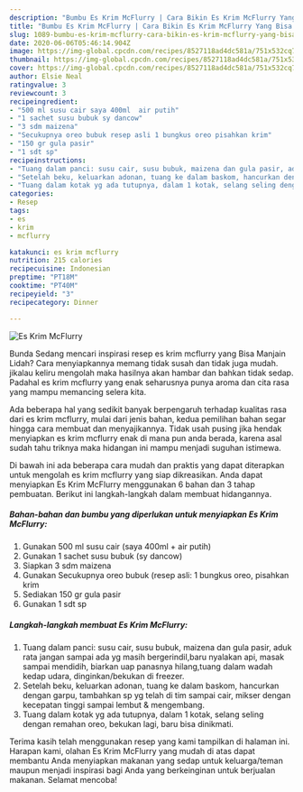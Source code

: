 ```yaml
---
description: "Bumbu Es Krim McFlurry | Cara Bikin Es Krim McFlurry Yang Bisa Manjain Lidah"
title: "Bumbu Es Krim McFlurry | Cara Bikin Es Krim McFlurry Yang Bisa Manjain Lidah"
slug: 1089-bumbu-es-krim-mcflurry-cara-bikin-es-krim-mcflurry-yang-bisa-manjain-lidah
date: 2020-06-06T05:46:14.904Z
image: https://img-global.cpcdn.com/recipes/8527118ad4dc581a/751x532cq70/es-krim-mcflurry-foto-resep-utama.jpg
thumbnail: https://img-global.cpcdn.com/recipes/8527118ad4dc581a/751x532cq70/es-krim-mcflurry-foto-resep-utama.jpg
cover: https://img-global.cpcdn.com/recipes/8527118ad4dc581a/751x532cq70/es-krim-mcflurry-foto-resep-utama.jpg
author: Elsie Neal
ratingvalue: 3
reviewcount: 3
recipeingredient:
- "500 ml susu cair saya 400ml  air putih"
- "1 sachet susu bubuk sy dancow"
- "3 sdm maizena"
- "Secukupnya oreo bubuk resep asli 1 bungkus oreo pisahkan krim"
- "150 gr gula pasir"
- "1 sdt sp"
recipeinstructions:
- "Tuang dalam panci: susu cair, susu bubuk, maizena dan gula pasir, aduk rata jangan sampai ada yg masih bergerindil,baru nyalakan api, masak sampai mendidih, biarkan uap panasnya hilang,tuang dalam wadah kedap udara, dinginkan/bekukan di freezer."
- "Setelah beku, keluarkan adonan, tuang ke dalam baskom, hancurkan dengan garpu, tambahkan sp yg telah di tim sampai cair, mikser dengan kecepatan tinggi sampai lembut &amp; mengembang."
- "Tuang dalam kotak yg ada tutupnya, dalam 1 kotak, selang seling dengan remahan oreo, bekukan lagi, baru bisa dinikmati."
categories:
- Resep
tags:
- es
- krim
- mcflurry

katakunci: es krim mcflurry 
nutrition: 215 calories
recipecuisine: Indonesian
preptime: "PT18M"
cooktime: "PT40M"
recipeyield: "3"
recipecategory: Dinner

---
```



![Es Krim McFlurry](https://img-global.cpcdn.com/recipes/8527118ad4dc581a/751x532cq70/es-krim-mcflurry-foto-resep-utama.jpg)

Bunda Sedang mencari inspirasi resep es krim mcflurry yang Bisa Manjain Lidah? Cara menyiapkannya memang tidak susah dan tidak juga mudah. jikalau keliru mengolah maka hasilnya akan hambar dan bahkan tidak sedap. Padahal es krim mcflurry yang enak seharusnya punya aroma dan cita rasa yang mampu memancing selera kita.



Ada beberapa hal yang sedikit banyak berpengaruh terhadap kualitas rasa dari es krim mcflurry, mulai dari jenis bahan, kedua pemilihan bahan segar hingga cara membuat dan menyajikannya. Tidak usah pusing jika hendak menyiapkan es krim mcflurry enak di mana pun anda berada, karena asal sudah tahu triknya maka hidangan ini mampu menjadi suguhan istimewa.


Di bawah ini ada beberapa cara mudah dan praktis yang dapat diterapkan untuk mengolah es krim mcflurry yang siap dikreasikan. Anda dapat menyiapkan Es Krim McFlurry menggunakan 6 bahan dan 3 tahap pembuatan. Berikut ini langkah-langkah dalam membuat hidangannya.

<!--inarticleads1-->

##### Bahan-bahan dan bumbu yang diperlukan untuk menyiapkan Es Krim McFlurry:

1. Gunakan 500 ml susu cair (saya 400ml + air putih)
1. Gunakan 1 sachet susu bubuk (sy dancow)
1. Siapkan 3 sdm maizena
1. Gunakan Secukupnya oreo bubuk (resep asli: 1 bungkus oreo, pisahkan krim
1. Sediakan 150 gr gula pasir
1. Gunakan 1 sdt sp




<!--inarticleads2-->

##### Langkah-langkah membuat Es Krim McFlurry:

1. Tuang dalam panci: susu cair, susu bubuk, maizena dan gula pasir, aduk rata jangan sampai ada yg masih bergerindil,baru nyalakan api, masak sampai mendidih, biarkan uap panasnya hilang,tuang dalam wadah kedap udara, dinginkan/bekukan di freezer.
1. Setelah beku, keluarkan adonan, tuang ke dalam baskom, hancurkan dengan garpu, tambahkan sp yg telah di tim sampai cair, mikser dengan kecepatan tinggi sampai lembut &amp; mengembang.
1. Tuang dalam kotak yg ada tutupnya, dalam 1 kotak, selang seling dengan remahan oreo, bekukan lagi, baru bisa dinikmati.




Terima kasih telah menggunakan resep yang kami tampilkan di halaman ini. Harapan kami, olahan Es Krim McFlurry yang mudah di atas dapat membantu Anda menyiapkan makanan yang sedap untuk keluarga/teman maupun menjadi inspirasi bagi Anda yang berkeinginan untuk berjualan makanan. Selamat mencoba!
